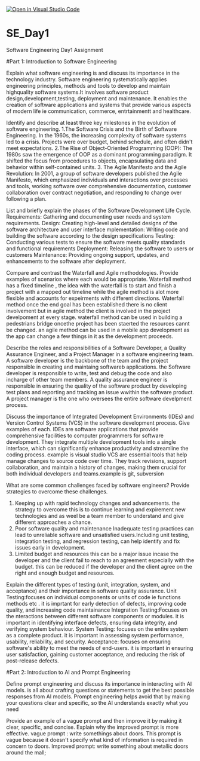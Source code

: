 [![Open in Visual Studio Code](https://classroom.github.com/assets/open-in-vscode-2e0aaae1b6195c2367325f4f02e2d04e9abb55f0b24a779b69b11b9e10269abc.svg)](https://classroom.github.com/online_ide?assignment_repo_id=15567587&assignment_repo_type=AssignmentRepo)
# SE_Day1
Software Engineering Day1 Assignment

#Part 1: Introduction to Software Engineering

Explain what software engineering is and discuss its importance in the technology industry.
Software engineering systematically applies engineering principles, methods and tools to develop and maintain highquality software systems.It involves software product design,development,testing, deployment and maintenance.
It enables the creation of software applications and systems that provide various aspects of modern life ie communication, commerce, entrtainmentt and healthcare.

Identify and describe at least three key milestones in the evolution of software engineering.
1.The Software Crisis and the Birth of Software Engineering. In the 1960s, the increasing complexity of software systems led to a crisis. Projects were over budget, behind schedule, and often didn't meet expectations. 
2.The Rise of Object-Oriented Programming (OOP): The 1980s saw the emergence of OOP as a dominant programming paradigm. It shifted the focus from procedures to objects, encapsulating data and behavior within self-contained units.
3. The Agile Manifesto and the Agile Revolution: In 2001, a group of software developers published the Agile Manifesto, which emphasized individuals and interactions over processes and tools, working software over comprehensive documentation, customer collaboration over contract negotiation, and responding to change over following a plan.   

List and briefly explain the phases of the Software Development Life Cycle.
Requirements: Gathering and documenting user needs and system requirements.
Design: Creating high-level and detailed designs of the software architecture and user interface
mplementation: Writing code and building the software according to the design specifications
Testing: Conducting various tests to ensure the software meets quality standards and functional requirements
Deployment: Releasing the software to users or customers
Maintenance: Providing ongoing support, updates, and enhancements to the software after deployment.

Compare and contrast the Waterfall and Agile methodologies. Provide examples of scenarios where each would be appropriate.
Waterfall method has a fixed timeline , the idea with the waterfall is to start and finish a project with a mapped out timeline while the agile method is alot more flexible and accounts for expeirments  with different directions.
Waterfall method once the end goal has been established there is no client involvement but in agile method the client is involved in the project develpoment at every stage. waterfall method can be used in building a pedestrians bridge oncethe project has been staerted the resources cannt be changed. an agile method can be used in a mobile app development as the app can change a few things in it as the development proceeds. 

Describe the roles and responsibilities of a Software Developer, a Quality Assurance Engineer, and a Project Manager in a software engineering team.
A software developer is the backbone of the team and the project responsible in creating and maintaing softwareb applications. the Software developer is responsible to write, test and debug the code and also incharge of other team members. 
A quality assurance engineer is responsible in ensuring the quality of the software product by developing test plans and reporting and tracking an issue wwithin the software product.
A  project manager is  the one who oversees the  entire software develpment process.

Discuss the importance of Integrated Development Environments (IDEs) and Version Control Systems (VCS) in the software development process. Give examples of each.
 IDEs are software applications that provide comprehensive facilities to computer programmers for software development. They integrate multiple development tools into a single interface, which can significantly enhance productivity and streamline the coding process. example is visual studio
 VCS are essential tools that help manage changes to source code over time. They track revisions, support collaboration, and maintain a history of changes, making them crucial for both individual developers and teams.example is git, subversion
 


What are some common challenges faced by software engineers? Provide strategies to overcome these challenges.
1. Keeping up with rapid technology changes and advancements. the strategy to overcome this is to continue learning and expirement new technologies and as weel be a team member to understand and give different approaches a chance.
2. Poor software quality and maintenance Inadequate testing practices can lead to unreliable software and unsatisfied users.Including unit testing, integration testing, and regression testing, can help identify and fix issues early in development.
3. Limited budget and resources this can be a major issue incase the developer and the client fail to reach to an agreement especially with the budget.  this can be reduced if the developer and the client agree on the right and enough budget and resources.

Explain the different types of testing (unit, integration, system, and acceptance) and their importance in software quality assurance.
Unit Testing:focuses on individual components or units of code ie functions methods etc . it is imprtant for early detection of defects, improving code quality, and increasing code maintainance
Integration Testing:Focuses on the nteractions between different software components or modules. it is important in identifying interface defects, ensuring data integrity, and verifying system behaviour.
System Testing: focuses  on the entire system as a complete product. it is important in assessing system performance, usability, reliability, and security.
Acceptance: focuses on ensuring software's ability to meet the needs of end-users. it is important in ensuring user satisfaction, gaining customer acceptance, and reducing the risk of post-release defects.

#Part 2: Introduction to AI and Prompt Engineering


Define prompt engineering and discuss its importance in interacting with AI models.
 is all about crafting questions or statements to get the best possible responses from AI models. Prompt engineering helps avoid that by making your questions clear and specific, so the AI understands exactly what you need


Provide an example of a vague prompt and then improve it by making it clear, specific, and concise. Explain why the improved prompt is more effective.
vague prompt : write somethings about doors.   This prompt is vague because it doesn't specify what kind of information is required in concern to doors.
Improved prompt: write something about metallic doors around the mall; 
